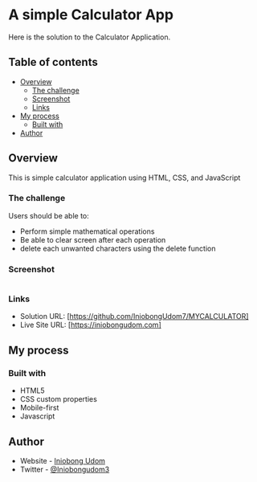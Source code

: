 

# A simple Calculator App


Here is the solution to the Calculator Application. 

## Table of contents

- [Overview](#overview)
  - [The challenge](#the-challenge)
  - [Screenshot](#screenshot)
  - [Links](#links)
- [My process](#my-process)
  - [Built with](#built-with)
- [Author](#author)

## Overview

This is simple calculator application using HTML, CSS, and JavaScript
### The challenge

Users should be able to:

- Perform simple mathematical operations 
- Be able to clear screen after each operation
- delete each unwanted characters using the delete function


### Screenshot

![]()

### Links

- Solution URL: [https://github.com/IniobongUdom7/MYCALCULATOR]
- Live Site URL: [https://iniobongudom.com]

## My process

### Built with

-  HTML5
- CSS custom properties
- Mobile-first
- Javascript


## Author

- Website - [Iniobong Udom](https://github.com/IniobongUdom7/Personal-Website)
- Twitter - [@Iniobongudom3](https://twitter.com/@Iniobongudom3)
